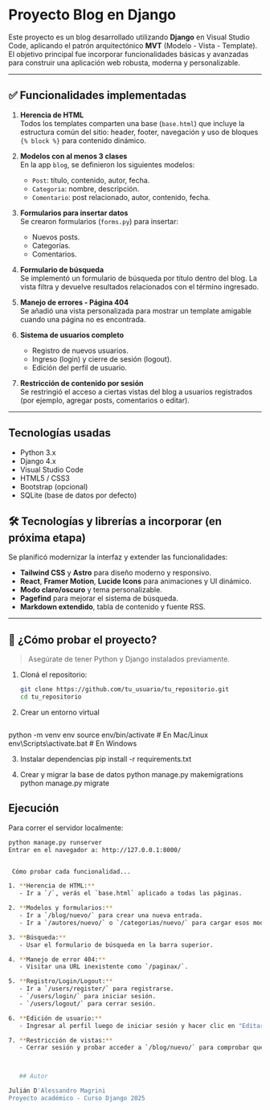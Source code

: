 # Proyecto Blog en Django

Este proyecto es un blog desarrollado utilizando **Django** en Visual Studio Code, aplicando el patrón arquitectónico **MVT** (Modelo - Vista - Template). El objetivo principal fue incorporar funcionalidades básicas y avanzadas para construir una aplicación web robusta, moderna y personalizable.

---

## ✅ Funcionalidades implementadas

1. **Herencia de HTML**  
   Todos los templates comparten una base (`base.html`) que incluye la estructura común del sitio: header, footer, navegación y uso de bloques `{% block %}` para contenido dinámico.

2. **Modelos con al menos 3 clases**  
   En la app `blog`, se definieron los siguientes modelos:
   - `Post`: título, contenido, autor, fecha.
   - `Categoria`: nombre, descripción.
   - `Comentario`: post relacionado, autor, contenido, fecha.

3. **Formularios para insertar datos**  
   Se crearon formularios (`forms.py`) para insertar:
   - Nuevos posts.
   - Categorías.
   - Comentarios.

4. **Formulario de búsqueda**  
   Se implementó un formulario de búsqueda por título dentro del blog. La vista filtra y devuelve resultados relacionados con el término ingresado.

5. **Manejo de errores - Página 404**  
   Se añadió una vista personalizada para mostrar un template amigable cuando una página no es encontrada.

6. **Sistema de usuarios completo**
   - Registro de nuevos usuarios.
   - Ingreso (login) y cierre de sesión (logout).
   - Edición del perfil de usuario.

7. **Restricción de contenido por sesión**  
   Se restringió el acceso a ciertas vistas del blog a usuarios registrados (por ejemplo, agregar posts, comentarios o editar).

---
## Tecnologías usadas

- Python 3.x
- Django 4.x
- Visual Studio Code
- HTML5 / CSS3
- Bootstrap (opcional)
- SQLite (base de datos por defecto)

## 🛠 Tecnologías y librerías a incorporar (en próxima etapa)

Se planificó modernizar la interfaz y extender las funcionalidades:
- **Tailwind CSS** y **Astro** para diseño moderno y responsivo.
- **React**, **Framer Motion**, **Lucide Icons** para animaciones y UI dinámico.
- **Modo claro/oscuro** y tema personalizable.
- **Pagefind** para mejorar el sistema de búsqueda.
- **Markdown extendido**, tabla de contenido y fuente RSS.

---

## 🚀 ¿Cómo probar el proyecto?

> Asegúrate de tener Python y Django instalados previamente.  

1. Cloná el repositorio:
   ```bash
   git clone https://github.com/tu_usuario/tu_repositorio.git
   cd tu_repositorio
2. Crear un entorno virtual
    ```bash
python -m venv env
source env/bin/activate     # En Mac/Linux
env\Scripts\activate.bat    # En Windows

3. Instalar dependencias
    pip install -r requirements.txt

4. Crear y migrar la base de datos
    python manage.py makemigrations
    python manage.py migrate

## Ejecución

Para correr el servidor localmente:

```bash
python manage.py runserver
Entrar en el navegador a: http://127.0.0.1:8000/


 Cómo probar cada funcionalidad...

1. **Herencia de HTML:**  
   - Ir a `/`, verás el `base.html` aplicado a todas las páginas.

2. **Modelos y formularios:**  
   - Ir a `/blog/nuevo/` para crear una nueva entrada.
   - Ir a `/autores/nuevo/` o `/categorias/nuevo/` para cargar esos modelos.

3. **Búsqueda:**  
   - Usar el formulario de búsqueda en la barra superior.

4. **Manejo de error 404:**  
   - Visitar una URL inexistente como `/paginax/`.

5. **Registro/Login/Logout:**  
   - Ir a `/users/register/` para registrarse.
   - `/users/login/` para iniciar sesión.
   - `/users/logout/` para cerrar sesión.

6. **Edición de usuario:**  
   - Ingresar al perfil luego de iniciar sesión y hacer clic en "Editar perfil".

7. **Restricción de vistas:**  
   - Cerrar sesión y probar acceder a `/blog/nuevo/` para comprobar que está restringido.



   ## Autor

Julián D'Alessandro Magrini  
Proyecto académico - Curso Django 2025